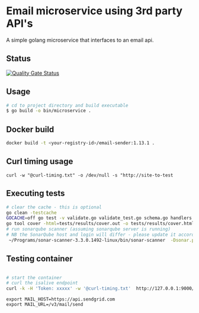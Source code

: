 # Email microservice using 3rd party API's

A simple golang microservice that interfaces to an email api.

## Status 
[![Quality Gate Status](http://ec2-52-19-191-18.eu-west-1.compute.amazonaws.com/api/project_badges/measure?project=myportfolio-authinterface&metric=alert_status)](http://ec2-52-19-191-18.eu-west-1.compute.amazonaws.com/dashboard?id=myportfolio-authinterface)


## Usage 

```bash
# cd to project directory and build executable
$ go build -o bin/microservice .

```

## Docker build

```bash
docker build -t <your-registry-id>/email-sender:1.13.1 .

```

## Curl timing usage
```
curl -w "@curl-timing.txt" -o /dev/null -s "http://site-to-test

```

## Executing tests
```bash
# clear the cache - this is optional
go clean -testcache
GOCACHE=off go test -v validate.go validate_test.go schema.go handlers.go middleware.go middleware_test.go handlers_test.go -coverprofile tests/results/cover.out
go tool cover -html=tests/results/cover.out -o tests/results/cover.html
# run sonarqube scanner (assuming sonarqube server is running)
# NB the SonarQube host and login will differ - please update it accordingly 
 ~/Programs/sonar-scanner-3.3.0.1492-linux/bin/sonar-scanner  -Dsonar.projectKey=myportfolio-authinterface  -Dsonar.sources=.   -Dsonar.host.url=http://<add-host-here>   -Dsonar.login=<add-login-token-here> -Dsonar.go.coverage.reportPaths=tests/results/cover.out -Dsonar.exclusions=vendor/**,*_test.go,main.go,connectors.go,tests/**

```
## Testing container 
```bash

# start the container
# curl the isalive endpoint
curl -k -H 'Token: xxxxx' -w '@curl-timing.txt'  http://127.0.0.1:9000/api/v1/sys/info/isalive

```

```
export MAIL_HOST=https://api.sendgrid.com
export MAIL_URL=/v3/mail/send

```
